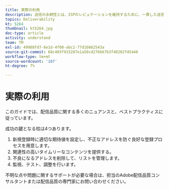 ```yaml
---
title: 実際の利用
description: 送信の永続性とは、ISPのレピュテーションを維持するために、一貫した送信量と戦略を確立するプロセスです。
topics: Deliverability
kt: 5264
thumbnail: kt5264.jpg
doc-type: article
activity: understand
team: TM
exl-id: 49988fd7-6e1d-4f00-abc2-77d16662543a
source-git-commit: 68c403f915287e1a50cd276b67b3f48202f45446
workflow-type: tm+mt
source-wordcount: '107'
ht-degree: 7%

---
```


# 実際の利用

このガイドでは、配信品質に関する多くのニュアンスと、ベストプラクティスに従っています。

成功の鍵となる柱は4つあります。

1. 新規登録時に適切な期待値を設定し、不正なアドレスを防ぐ良好な登録プロセスを用意します。
2. 関連性の高いタイムリーなコンテンツを提供する。
3. 不良になるアドレスを削除して、リストを管理します。
4. 監視、テスト、調整を行います。

不明な点や問題に関するサポートが必要な場合は、担当のAdobe配信品質コンサルタントまたは配信品質の専門家にお問い合わせください。
